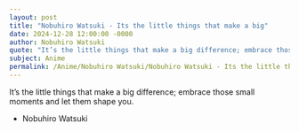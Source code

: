 ```yaml
---
layout: post
title: "Nobuhiro Watsuki - Its the little things that make a big"
date: 2024-12-28 12:00:00 -0000
author: Nobuhiro Watsuki
quote: "It’s the little things that make a big difference; embrace those small moments and let them shape you."
subject: Anime
permalink: /Anime/Nobuhiro Watsuki/Nobuhiro Watsuki - Its the little things that make a big
---
```


It’s the little things that make a big difference; embrace those small moments and let them shape you.

- Nobuhiro Watsuki
